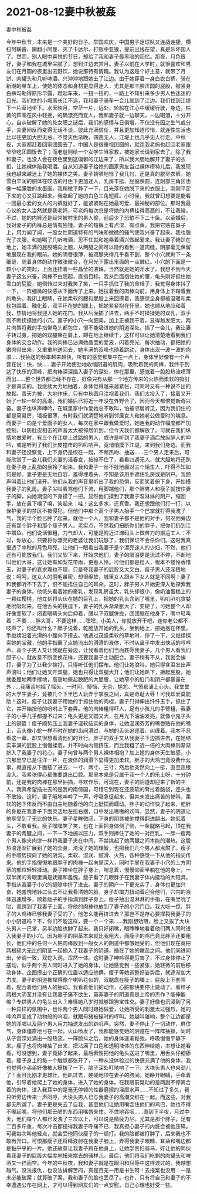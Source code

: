 # 2021-08-12妻中秋被姦



妻中秋被姦




今年中秋节，本来是一个美好的日子。举国欢庆，中国男子足球队又连战连捷，横扫阿联酋、踢翻小阿曼、灭了卡达尔、打败中亚狼，提前出线在望，真是乐坏国人了。然而，别人眼中喜悦的节日，却给了我和妻子最黑暗的回忆。那夜，月色很好，妻子和我在城里呆腻了，想到江边去赏月。妻子以前在大学时，就很喜欢和男友们在月圆的夜里出去野饮，她说那特有情趣。我认为这是个好主意，就带了月饼、肉罐头和几听啤酒，兴沖沖地跟她去了江边。由于她穿着一身白衣白裤，骑在新潮的单车上，使她的体态和身材更显得迷人，尤其是那丰腴浑圆的屁股，被紧身白裤勾勒得原形毕露，蹬起车来，一扭一扭的，一路上不知引来多少男人色迷迷的目光。我们住的小城离长江不远，我和妻子骑车一会儿就到了江边。我们找到江堤下一片草地坐下。水天映月，空茫一片，远处，轮船在江心中缓缓行驶，身边，枯黄的芦苇在风中轻摇，的确漂亮而宜人。我和妻子就一边聊天，一边喝酒，十分开心。自从破解了她的处女膜之谜后，我们的感情与日俱增，不仅没有因之生气或分手，夫妻间反而变得无话不谈，彼此充满信任，并且更加知道珍惜，就连性生活也比以往更加大胆无忌。不觉天色渐晚，四週无人，江堤上也几乎无人行走。中秋夜，大家都赶着回家团圆去了。中国人是很重视团圆的，就连我老妈也赶回老家跟爷爷吃团圆饭去了；而老爸则给一个女学生当家教，被她家长请到家去了。除了我和妻子，也没人会在夜色里到这偏僻的江边来了，所以我大胆地解开了妻子的衣扣，让她裸体陪我喝酒。自从知道妻子给她的画家男友当过裸体模特儿后，我发现我也越来越迷上了她的裸体之美。妻子娇嗔地怪了我几句，还是真的脱尽衣裤。她雪白丰润的胴体在皎洁的月色下更加迷人，乳房丰挺、屁股腴圆，连阴部三角区也像一幅朦胧的水墨画。我稍微平静了一下，目光落在她脱下来的衣服上，刚刚平定下来的心又狂跳起来。我拿起了她的白色三角短裤。小时侯，我就曾幻想要是能看一回最心爱的女人的内裤就好了，能紧紧贴在她最可爱、最神秘的部位。那时我最心仪的女人当然就是我老妈，可老妈每次总是将她的内裤挂得高高的，不让我碰。不过，她的内裤还是经常被村里的男人偷，前后少了恐怕不下二十条。以至婚后，我对妻子的内裤总是情有独锺。妻子的短裤上有点湿、有点黄。我把它贴在鼻子上，用力闻了闻，一股女性阴道特有的气味和微微的骚气使我兴奋了起来。我也脱光了衣服，和她喝了几听啤酒，忍不住就和她乘着酒兴做起爱来。我让妻子俯趴在地上，她丰满的屁股略向上翘，从两腿之间可以隐约看到一道肉缝，阴部毫无保留地展现在我的眼前。她的阴唇很薄，被双腿夹得几乎看不到，整个小穴就剩下一条细缝，随着身体的动作微张微合，在月光下露出里面的一点嫩红。小穴的下面是一颗小小的突起，上面还挂着一些晶莹的液珠，当然就是她的淫水了。我想不到今天妻子这幺兴奋，肉棒不由翘起，直指目标。我从后面抱住她的腰，龟头刚好抵住她雪白的屁股，她侧转过来对我笑了笑，一只手抓住了我的命根子，我觉得身体抖了一下，一阵细微的快感从下面传了上来。她拉着我的肉棒向前，用身体上下蹭着我的龟头。我闭上眼睛，在她柔软的腰和屁股上来回摸着，我感觉全身都被温暖和柔软包围着、融化着，双手环在她的腰上，把她紧紧抱在怀里。她也顺从地应和着我，热情地将我迎入她的花门。我从后面插了进去，两手不时揉揉她的双乳，双手则不断抚摸她的小穴。妻子的小穴一向肥美，加上正被我干着，显得越发肥大，两片肉唇将我的手指带龟头都包住，恨不能吸进她的阴道深处。插了一会儿，我让妻子转过身，把她的双腿架在肩上，蹲在地上继续干，这样可以让她清楚地看到我们身体的交合动作。我的肉棒已沾满她晶莹的爱液，闪着亮光，每次抽动，都把她的嫩肉带出来，又重重地送回去，她丰满的双峰也随着跳动，身体出现一波一波的肉浪……我抽送的频率越来越快，所有的感觉都集中在一点上，身体里好像有一个声音在说：快，快……妻子开始使劲地收缩阴道的肌肉，吸吮着我的肉棒，我终于到达了快乐的顶峰，把肉棒深深插入妻子的深处，停在那里，感觉着一股股热流喷薄而出……整个世界都已经不存在，好像只有从那一个地方传来的火热而柔软的吸引才是真实的。我继续大力地抽着，身体觉得越来越紧张，可同时又有一种说不出的放鬆。青天为被，大地作床，只有中秋圆月注视着我们。我们太投入了，接着又开始了一轮一轮的高潮。我们婚后已将近一年没在外野合了，因而今天都倍觉新奇兴奋。妻子也纵声呻吟，在城里家中作爱她总不敢叫，怕被邻居听见，因为我们住的都是简易房，墙板很薄，有时我们就清楚地听到邻居女人和她老公做爱时的喘息。而妻子一向是个爱面子的女人，每次在家中跟我做爱时，她连我的动作幅度都严加控制，以防肚皮相击的声音太大被邻居听到，但今天我们都解放了。可就在我们纵情地做爱时，有三个在江堤上过路的男人，或许是听到了我妻子酒后放纵醉人的呻吟，或是听到了我们肚皮撞击的叭叭响声，竟悄悄摸下江堤，来到我们身边。而我和妻子还没察觉，上下身仍是绞在一起，不断热吻、抽送……三个男人走来后，可能欣赏了一会儿我们夫妻的活春宫，按捺不住了，看看四週无人，就大胆地将还趴在妻子身上乱扭的我拎了起来。我和妻子一丝不挂地面对三个陌生人，吓得不知如何是好。妻子更是无地自容，羞得埋着头，不知是该用手遮住乳房或是阴户。我颤声叫着让他们滚开。他们从我的声音里听出了我的恐惧，反而笑着俯下身，开始摸我妻子的乳房。妻子尖叫着骂他们下流，用脚踹他们，那个胖男人和瘦子就按住妻子的脚，向她潮湿的下身摸了一把。显然他们摸到了我妻子湿淋淋的阴户，缩回手，放在鼻下嗅了嗅，笑起来：哇！这幺多水，还真香。我还想跟他们打一打，以保护妻子的禁区不被侵犯，但他们中那个高个子男人抬手一个巴掌就打得我洩了气，我的半个脸已肿了起来。就他一个人，我和妻子都不是他的对手，何况他旁边还有那个胖子和那个瘦子男人。老实点，不然我们扭断你们的脖子，把你们扔到江中餵鱼。他们说话很粗，力气却大，可能是附近江滩码头上做苦力的搬运工人：不过，你放心，只要将你漂亮的老婆让我们玩够了，我们保证不会杀你们。这时我真恨透了中秋的月色月亮，让他们一眼看出我妻子是个漂亮迷人的少妇，不然，他们还有可能放我们。我们又软下来，开始求他们，妻子的眼泪更是流过不停，不断地叫他们大哥，这让她有如梨花带雨，更惹人怜。可他们都是粗人，根本不懂怜香惜玉，对妻子的哀求理也不理，只是夸我妻子的屁股又大又白，瘦子男人还淫猥地说：呵呵，这女人的阴毛虽密，却很绵软，城里女人跟乡下女人就是不同啊！妻子和我都听不下去了，恨不能捂住自己的耳朵。这时，胖子男人开始更深入地探索我妻子的身体。他低头看着她的豪乳，发现乳房虽大，乳头却很小，像奶油蛋糕上的一颗红樱桃，他立刻将头伏在她的巨乳上，把她的乳头含到了嘴里，叭叽叭叽贪婪地吮吸起来。在他舌头的挑逗下，妻子的乳头渐渐胀大了、变硬了，可她整个人却好像变软了，闭着眼睛头向后仰着，腰以下双腿併拢，团团缩在他身下，嘴中轻叫着：不要……胖大哥，不要这样……嘿嘿，小美人，你就放开干吧，连你老公都不吱声了，你还叫什幺？胖子说着，乾脆放开她的乳头，坐到地上，把她抱在怀里，手继续沿着光滑的小腹向下摸去。他通过茂盛柔软的草地时，停了一下，又继续探索她的宝藏，他的手指蘸了点她流出的滑滑的液体，不时从鼻子中发出快活的哼哼声。高个子男人又让我跪在旁边，让我看着他们当面姦辱我妻子。几个男人看我们胆子小，就故意不断变换花样，还要我妻子主动配合。妻子稍有不从，我就会挨打，妻子为了让我少挨打，只得听任他们摆布。他们让她浪叫，她只得含泪发出声声浪叫；他们让她叉开双腿，她也只得让双腿大开；他们让她趴下，撅起屁股，她就委屈地两手撑地，高高地撅起腴肥的大屁股，让她窄小的肛门和阴户都暴露在外……我痛苦地摇了摇头，一时间，懊恼、无奈、尴尬、气愤都涌上心头。我堂堂的大学生妻子，竟被几个下里巴人玩弄于掌股之间，真是奇耻大辱！可我却爱莫能助！这时，瘦子让我妻子用她的手抓住他的肉棍，妻子只得伸出纤纤玉手，抓住了它，并开始按他的吩咐上下套弄。他的肉棒粗得吓人，足有小孩儿的手臂粗，我妻子的小手几乎都握不过来；龟头更是又圆又大，在月光下油油发亮，就像小鬼子头上的钢盔！瘦子顺势压上我妻子温软结实的身体，让她湿润芬芳的嘴唇贴在他的嘴上，舌头像小蛇一样不时在她的齿间滑过，与她的舌头追逐着、纠缠着。我本不忍看这一幕，却又很想看清他们的丑行。胖子的双手又从我妻子下边插进去，在她结实丰满的屁股上慢慢揉着，并不时向内侧挤压，而比我粗了近一倍的大肉棒则渐渐挤入了我妻子的花心。妻子何曾与两个男人裸体相抱？加上她的身体天生敏感，小穴那里早已是汪洋一片，在液体的润滑下显得更加柔软。胖子的大鸡巴竟没费什幺事，就直接从下面插了进去，一寸、两寸、三寸，然后他突然向上一挺，直至连根没入。我紧张得心都像要跳出口腔。那里本来是只属于我一个人的乐土呀，十分钟前，还是我的肉棒在那里抽插，寻欢作乐，可现在，妻子的阴道却迎来了新的主人。我真希望插进去的是我的南傍国，可惜它到现在还疲软的耷拉着脑袋，连头也不敢抬。这时，妻子哦地呻吟了一声，呼吸急促起来，但并未发出痛苦的惨叫，柔软的她下体反而不由自主地随着他的向上挺插而蠕动。胖子的动作快了起来，肥胖的身躯在我妻子下面灵活地左扭右摆，口中发出嗷嗷的欢叫，显然，妻子的阴道让他享受到了无比的快乐。妻子星眸微闭，下身的阴唇被他搅得翻进翻出。她低着头，不敢看我。瘦子嘿嘿笑了笑，也在上面把身体侧了侧，一条腿略弓起，顶在我妻子的两腿之间，一下一下地施以压力，双手则捧住了她的一对巨乳。一胖一瘦两个男人像夹肉饼一样将我妻子夹在中间，不禁挑起了她两腿之间本能的潮热。这股热浪逐渐扩展到了她的全身，淹没了她的理智，也把我们几个男人都点燃了。瘦子的手顺势探向了她的阴沟，柔软、湿润、腻滑、火热，各种感觉一下从他的指尖传来。他的手指慢慢地跟胖子的肉棒一起向里深入，同时手掌在我妻子小穴的上方阴蒂的部位轻轻揉动。妻子裸坐在胖子身上，喘息着，慢慢仰面半躺在他的身上，一双半闭的秀眼里满是妩媚和羞愧。瘦子看了几眼胖子在我妻子体内挺动的大阳具，手指从我妻子小穴的缝隙中挤了进去。妻子的阴户一下更充实了，身体也更加兴奋，她羞愧地转过头去不让我看清她的脸，身子却竭力扭动着迎合他们，穴内的液体迅速增多，顺着瘦子的手指滴到胖子身上。瘦子抽出湿淋淋的手指，在嘴里吮了吮，竟跨到了我妻子上面，将他的肉棒也放到了妻子的小穴门口。我大吃一惊，胖子的大鸡棒已够我妻子受的了，他怎幺能再挤进去？那岂不是存心要撑裂我妻子的小小阴道吗？不，你们不能这样，要一个一个来……我刚想劝阻，脸上又挨了大块头男人一巴掌，另半边脸也肿了起来。我只好闭嘴，眼睁睁地看着他们两人同时进入我妻子的小穴。因为胖子的阴茎本来就比我粗大，而瘦子的鸡巴竟比胖子还要粗长，他们中的任何一人把肉棒放到一般女人的阴道中都够她受的，但他们现在竟把两根硕大无比的阴茎一起插入了我妻子的阴道，插在了她的嫩蕊之间。他们同进同出，步调一致，双蛇入洞，浑然一体。这时妻子呻吟得更厉害了，不过身体停止了摆动，似乎两个男人同时进入了她的身体，让她感觉到一些紧张，她轻微的前后移动身体，企图摸出个正确的位置以适应他俩。瘦子等她调整好姿势后，就逐渐加大力度。妻子的阴道被撑得像个喇叭花似的，双腿盘在瘦子的腰上，屁股上下套弄着，配合着他们两人的抽动。我看着他们的动作，心脏都快要停止跳动了。看样子两根大阴茎并没有让我妻子痛不欲生，莫非妻子的阴道真是上帝的杰作？能伸能缩？专供男人的龟头出入？难怪她八岁时就够跟狗宝性交。妻子好像也沉浸到了另一种异样的氛围中，也许两个男人同时跟她做爱，让她所受的刺激太过强烈，她的呻吟声变成了动物般的呜咽，就跟母猪被操时的哼叫。她越叫越响，整个江边都是她的淫唱以及两个男人用力抽送发出的趴叽声。突然，妻子停止了一切动作，屏住气，身体僵直地弓在一起，火山喷发了，我都能感觉她的阴道在一阵阵抽搐，同时从子宫深处涌出一股热流。一阵颤抖之后，她的身体逐渐鬆弛，呼吸慢慢平静下来。瘦子也将肉棒抽了出来，把沾满了白色和透明液体的东西伸给她，本想让她看看，可没想到，妻子竟舔了起来，最后索性把他的龟头送进了嘴里，用舌头仔细舔着。瘦子身上的每一个触觉都张开了，一种从没体验过的快感充满了他的身体。我也觉得小弟弟好像被人撩拨了一下，脑子深处叮地响了一下。大块头男人也来劲儿了！而且比刚才更雄壮，他趴过去，硬硬地顶在妻子的胯间。她睁开眼睛，手牵着他，引导着他爬上了她的身体，进入了她的身体。在我眼前晃动的是两副不停离合着的肉体，进入我耳中的是毫无停顿的性器磨擦的淫糜水声……不知过了多久，我只听旁边传来一声闷哼，大块头男人已与我妻子的高潮交织在一起。而这些，对我都无所谓了。妻子更是失去了自我，甚至他们让她用嘴含住他们的鸡巴，她也不得不嘟起嘴，将他们那丑陋的东西用嘴唇夹住，不住地吞咽……直到下半夜，月过中天，他们每个人都已发洩了三次以上，可以说是精疲力尽。尤其是那个胖子，足有二百多斤重，每次冲击都撞得我妻子呼痛不已，我真担心妻子的内脏会被他压碎，可我每次叫他轻点，就会受他同伙瘦子的一顿打。我的脸都被打肿了，后来我也不敢再开口。可恨那瘦子还将精液射在我妻子脸上，弄得我妻子眼睛、耳朵和嘴边都是黏乎乎的一片。他还故意让我妻子跨在他身上，让她学贵妇骑马，好让他的同伙看我妻子的屁股大幅度地扭来摆去的骚样儿。最后，他们将我们吃剩的肉罐头和啤酒又一扫而空。今年的中秋夜，我和妻子就是在眼泪和屈辱中这样渡过的。我越想越气。没法报仇，也没法排解苦闷，真是百无一用是书生呵！去报案也没用：一是未必能破案；就算破了案，我和妻子的脸也丢尽了。也许，只有将自己和妻子的不幸遭遇公布在网上，才可以得到网友们的一点安慰，自己心理也好受一些。


